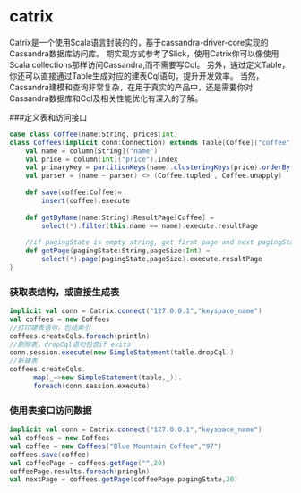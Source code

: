 # catrix
Catrix是一个使用Scala语言封装的的，基于cassandra-driver-core实现的Cassandra数据库访问库。
期实现方式参考了Slick，使用Catrix你可以像使用Scala collections那样访问Cassandra,而不需要写Cql。
另外，通过定义Table，你还可以直接通过Table生成对应的建表Cql语句，提升开发效率。
当然，Cassandra建模和查询非常复杂，在用于真实的产品中，还是需要你对Cassandra数据库和Cql及相关性能优化有深入的了解。

###定义表和访问接口
```scala
case class Coffee(name:String, prices:Int)
class Coffees(implicit conn:Connection) extends Table[Coffee]("coffee") {
    val name = column[String]("name")
    val price = column[Int]("price").index
    val primaryKey = partitionKeys(name).clusteringKeys(price).orderBy(price Asc)
    val parser = (name ~ parser) <> (Coffee.tupled , Coffee.unapply)
    
    def save(coffee:Coffee)=
        insert(coffee).execute
    
    def getByName(name:String):ResultPage[Coffee] =
        select(*).filter(this.name == name).execute.resultPage
    
    //if pagingState is empty string, get first page and next pagingState included in result
    def getPage(pagingState:String,pageSize:Int) =
        select(*).page(pagingState,pageSize).execute.resultPage
}
```


### 获取表结构，或直接生成表
```scala
implicit val conn = Catrix.connect("127.0.0.1","keyspace_name")
val coffees = new Coffees
//打印建表语句，包括索引
coffees.createCqls.foreach(println)
//删除表，dropCql语句包含if exits
conn.session.execute(new SimpleStatement(table.dropCql))
//新建表
coffees.createCqls.
      map(_=>new SimpleStatement(table,_)).
      foreach(conn.session.execute)
```

### 使用表接口访问数据
```scala
implicit val conn = Catrix.connect("127.0.0.1","keyspace_name")
val coffees = new Coffees
val coffee = new Coffees("Blue Mountain Coffee","97")
coffees.save(coffee)
val coffeePage = coffees.getPage("",20)
coffeePage.results.foreach(pringln)
val nextPage = coffees.getPage(coffeePage.pagingState,20)
```



